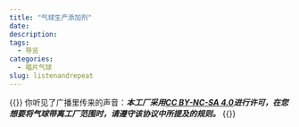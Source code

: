 ```yaml
---
title: "气球生产添加剂"
date: 
description: 
tags:
  - 导览
categories:
  - 唱片气球
slug: listenandrepeat
---
```

<style>
  blockquote {
    color: #2a4f43; /* 设置字体颜色 */
  }
</style>

{{<card>}}
你听见了广播里传来的声音：***本工厂采用[CC BY-NC-SA 4.0](https://creativecommons.org/licenses/by-nc-sa/4.0/deed.zh-hans)进行许可，在您想要将气球带离工厂范围时，请遵守该协议中所提及的规则。***
{{</card>}}
